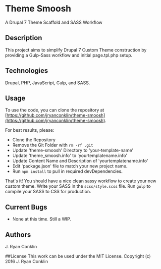 # Theme Smoosh
A Drupal 7 Theme Scaffold and SASS Workflow

## Description
This project aims to simplify Drupal 7 Custom Theme construction by providing a Gulp-Sass workflow and initial page.tpl.php setup.

## Technologies

Drupal, PHP, JavaScript, Gulp, and SASS.

## Usage

To use the code, you can clone the repository at [https://github.com/jryanconklin/theme-smoosh](https://github.com/jryanconklin/theme-smoosh).

For best results, please:

- Clone the Repository
- Remove the Git Folder with `rm -rf .git`
- Update 'theme-smoosh' Directory to 'your-template-name'
- Update 'theme_smoosh.info' to 'yourtemplatename.info'
- Update Content Name and Description of 'yourtemplatename.info'
- Edit 'package.json' file to match your new project name.
- Run `npm install` to pull in required devDependencies.

That's it! You should have a nice clean sassy workflow to create your new custom theme. Write your SASS in the `scss/style.scss` file. Run `gulp` to compile your SASS to CSS for production.

## Current Bugs

* None at this time. Still a WIP.

## Authors
J. Ryan Conklin

##License
This work can be used under the MIT License.
Copyright (c) 2016 J. Ryan Conklin
